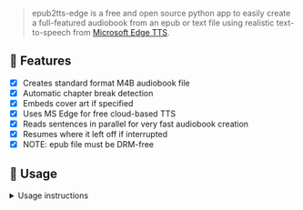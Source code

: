 > epub2tts-edge is a free and open source python app to easily create a full-featured audiobook from an epub or text file using realistic text-to-speech from [Microsoft Edge TTS](https://github.com/rany2/edge-tts/).

## 🚀 Features

- [x] Creates standard format M4B audiobook file
- [x] Automatic chapter break detection
- [x] Embeds cover art if specified
- [x] Uses MS Edge for free cloud-based TTS
- [x] Reads sentences in parallel for very fast audiobook creation
- [x] Resumes where it left off if interrupted
- [x] NOTE: epub file must be DRM-free

## 📖 Usage

<details>
<summary> Usage instructions</summary>

convert epub to formatted txt file

```bash
edgeab -f "epubfile"
```
alteratively use [epub2tts-edge](https://github.com/aedocw/epub2tts-edge)
```bash
edgeab -f "filedir" -m "opfmetafile" -c "coverimage" -v "voice"
```

## Updating

<details>
<summary>UPDATING YOUR INSTALLATION</summary>

1. cd to repo directory
2. `git pull`
3. Activate virtual environment you installed epub2tts in if you installed in a virtual environment
4. `pip install . --upgrade`
</details>

## Author

<img src="https://onedrive.live.com/embed?resid=C5698F9578A89394%21207164&authkey=%21APBHkBWZe7Am9y4&width=256" alt="Icon" width="16" height="16">
 **The Ducktor**

- GitHub: [@The_Ducktor](https://github.com/The-Ducktor)
